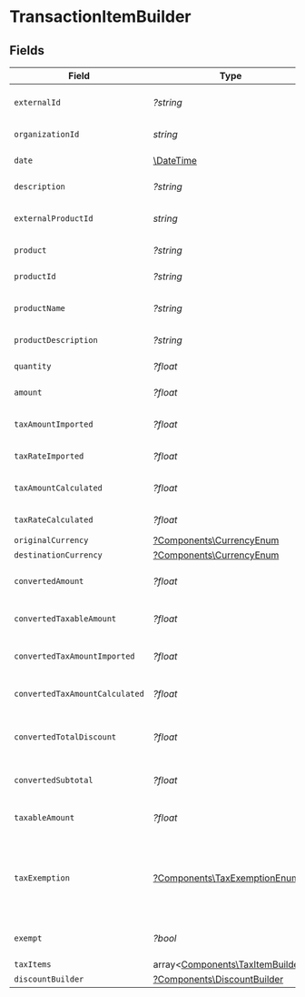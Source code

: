 # TransactionItemBuilder


## Fields

| Field                                                                         | Type                                                                          | Required                                                                      | Description                                                                   |
| ----------------------------------------------------------------------------- | ----------------------------------------------------------------------------- | ----------------------------------------------------------------------------- | ----------------------------------------------------------------------------- |
| `externalId`                                                                  | *?string*                                                                     | :heavy_minus_sign:                                                            | External item identifier.                                                     |
| `organizationId`                                                              | *string*                                                                      | :heavy_check_mark:                                                            | Organization identifier.                                                      |
| `date`                                                                        | [\DateTime](https://www.php.net/manual/en/class.datetime.php)                 | :heavy_check_mark:                                                            | Date/time of item.                                                            |
| `description`                                                                 | *?string*                                                                     | :heavy_minus_sign:                                                            | Item description                                                              |
| `externalProductId`                                                           | *string*                                                                      | :heavy_check_mark:                                                            | External product identifier.                                                  |
| `product`                                                                     | *?string*                                                                     | :heavy_minus_sign:                                                            | Product name                                                                  |
| `productId`                                                                   | *?string*                                                                     | :heavy_minus_sign:                                                            | Product identifier.                                                           |
| `productName`                                                                 | *?string*                                                                     | :heavy_minus_sign:                                                            | Product name (detailed)                                                       |
| `productDescription`                                                          | *?string*                                                                     | :heavy_minus_sign:                                                            | Product description                                                           |
| `quantity`                                                                    | *?float*                                                                      | :heavy_minus_sign:                                                            | Quantity of item.                                                             |
| `amount`                                                                      | *?float*                                                                      | :heavy_minus_sign:                                                            | Item amount.                                                                  |
| `taxAmountImported`                                                           | *?float*                                                                      | :heavy_minus_sign:                                                            | Imported tax amount for the item.                                             |
| `taxRateImported`                                                             | *?float*                                                                      | :heavy_minus_sign:                                                            | Imported tax rate.                                                            |
| `taxAmountCalculated`                                                         | *?float*                                                                      | :heavy_minus_sign:                                                            | Calculated tax amount for the item.                                           |
| `taxRateCalculated`                                                           | *?float*                                                                      | :heavy_minus_sign:                                                            | Calculated tax rate.                                                          |
| `originalCurrency`                                                            | [?Components\CurrencyEnum](../../Models/Components/CurrencyEnum.md)           | :heavy_minus_sign:                                                            | N/A                                                                           |
| `destinationCurrency`                                                         | [?Components\CurrencyEnum](../../Models/Components/CurrencyEnum.md)           | :heavy_minus_sign:                                                            | N/A                                                                           |
| `convertedAmount`                                                             | *?float*                                                                      | :heavy_minus_sign:                                                            | Converted item amount.                                                        |
| `convertedTaxableAmount`                                                      | *?float*                                                                      | :heavy_minus_sign:                                                            | Converted taxable amount.                                                     |
| `convertedTaxAmountImported`                                                  | *?float*                                                                      | :heavy_minus_sign:                                                            | Converted imported tax amount.                                                |
| `convertedTaxAmountCalculated`                                                | *?float*                                                                      | :heavy_minus_sign:                                                            | Converted calculated tax amount                                               |
| `convertedTotalDiscount`                                                      | *?float*                                                                      | :heavy_minus_sign:                                                            | Converted total discount amount.                                              |
| `convertedSubtotal`                                                           | *?float*                                                                      | :heavy_minus_sign:                                                            | Converted subtotal amount.                                                    |
| `taxableAmount`                                                               | *?float*                                                                      | :heavy_minus_sign:                                                            | Taxable amount for the item.                                                  |
| `taxExemption`                                                                | [?Components\TaxExemptionEnum](../../Models/Components/TaxExemptionEnum.md)   | :heavy_minus_sign:                                                            | This enum is used to determine if a transaction is exempt from tax.           |
| `exempt`                                                                      | *?bool*                                                                       | :heavy_minus_sign:                                                            | Indicates if the item is exempt.                                              |
| `taxItems`                                                                    | array<[Components\TaxItemBuilder](../../Models/Components/TaxItemBuilder.md)> | :heavy_minus_sign:                                                            | N/A                                                                           |
| `discountBuilder`                                                             | [?Components\DiscountBuilder](../../Models/Components/DiscountBuilder.md)     | :heavy_minus_sign:                                                            | N/A                                                                           |